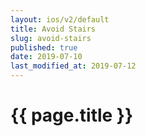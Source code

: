 ```yaml
---
layout: ios/v2/default
title: Avoid Stairs
slug: avoid-stairs
published: true
date: 2019-07-10
last_modified_at: 2019-07-12
---
```


# {{ page.title }}
